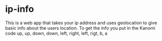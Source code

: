 # ip-info
This is a web app that takes your ip address and uses geolocation to give basic info about the users location. 
To get the info you put in the Kanomi code up, up, down, down, left, right, left, rigt, b, a
